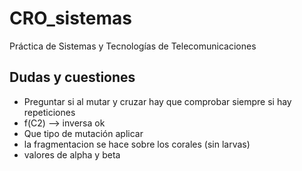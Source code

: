 # CRO_sistemas

Práctica de Sistemas y Tecnologías de Telecomunicaciones

## Dudas y cuestiones

- Preguntar si al mutar y cruzar hay que comprobar siempre si hay repeticiones
- f(C2) --> inversa ok
- Que tipo de mutación aplicar
- la fragmentacion se hace sobre los corales (sin larvas)
- valores de alpha y beta
